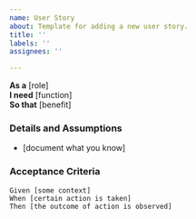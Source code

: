 ```yaml
---
name: User Story
about: Template for adding a new user story.
title: ''
labels: ''
assignees: ''

---
```


**As a** [role]  
**I need** [function]  
**So that** [benefit]  
      
### Details and Assumptions
* [document what you know]      

### Acceptance Criteria     
```gherkin 
Given [some context]
When [certain action is taken]
Then [the outcome of action is observed]
```
